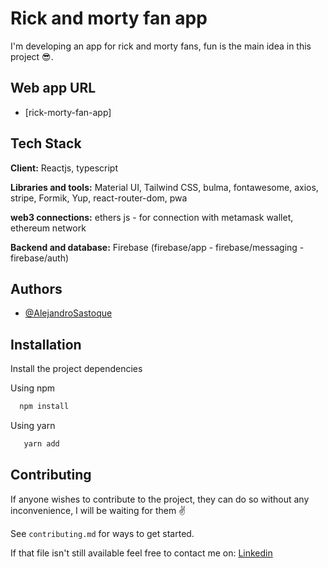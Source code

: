 # Rick and morty fan app

I'm developing an app for rick and morty fans, fun is the main idea in this project 😎.

## Web app URL

- [rick-morty-fan-app]


## Tech Stack

**Client:** Reactjs, typescript

**Libraries and tools:** Material UI, Tailwind CSS, bulma, fontawesome, axios, stripe, Formik, Yup, react-router-dom, pwa

**web3 connections:**  ethers js - for connection with metamask wallet, ethereum network

**Backend and database:** Firebase (firebase/app - firebase/messaging - firebase/auth)

## Authors

- [@AlejandroSastoque](https://github.com/AlejoSasto)

## Installation

Install the project dependencies

Using npm
```bash
  npm install
```
Using yarn
```bash
   yarn add
```
    
## Contributing

If anyone wishes to contribute to the project, they can do so without any inconvenience, I will be waiting for them ✌

See `contributing.md` for ways to get started.

If that file isn't still available feel free to contact me on: [Linkedin](linkedin.com/in/fabio-alejandro-sastoque-rincon/)













